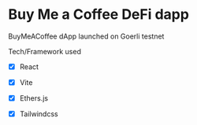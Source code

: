 # Buy Me a Coffee DeFi dapp
BuyMeACoffee dApp launched on Goerli testnet

Tech/Framework used
- [x] React
- [x] Vite
- [x] Ethers.js
- [x] Tailwindcss



